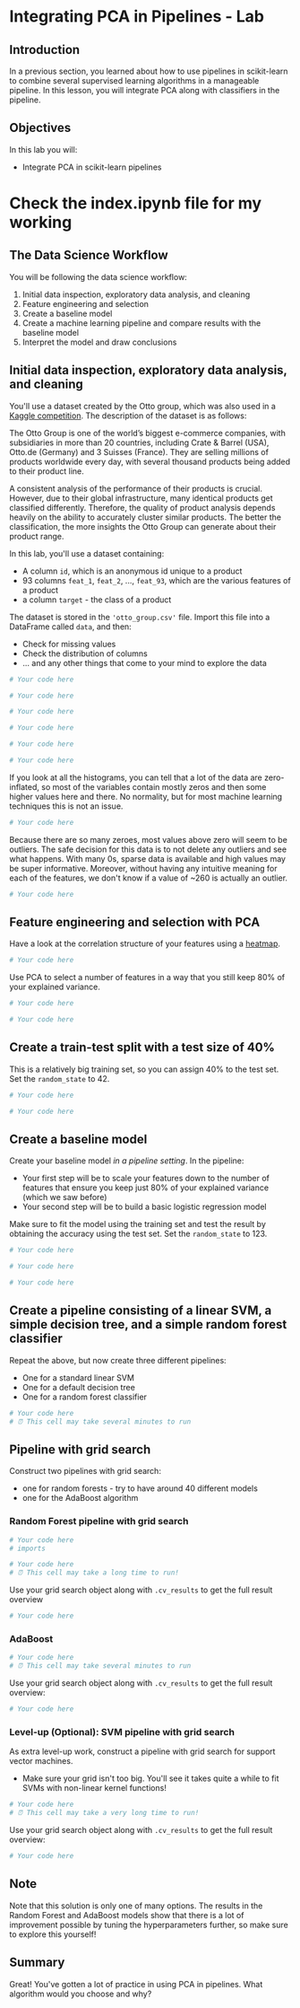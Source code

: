 # Integrating PCA in Pipelines - Lab

## Introduction

In a previous section, you learned about how to use pipelines in scikit-learn to combine several supervised learning algorithms in a manageable pipeline. In this lesson, you will integrate PCA along with classifiers in the pipeline. 

## Objectives

In this lab you will: 

- Integrate PCA in scikit-learn pipelines 

# Check the index.ipynb file for my working

## The Data Science Workflow

You will be following the data science workflow:

1. Initial data inspection, exploratory data analysis, and cleaning
2. Feature engineering and selection
3. Create a baseline model
4. Create a machine learning pipeline and compare results with the baseline model
5. Interpret the model and draw conclusions

##  Initial data inspection, exploratory data analysis, and cleaning

You'll use a dataset created by the Otto group, which was also used in a [Kaggle competition](https://www.kaggle.com/c/otto-group-product-classification-challenge/data). The description of the dataset is as follows:

The Otto Group is one of the world’s biggest e-commerce companies, with subsidiaries in more than 20 countries, including Crate & Barrel (USA), Otto.de (Germany) and 3 Suisses (France). They are selling millions of products worldwide every day, with several thousand products being added to their product line.

A consistent analysis of the performance of their products is crucial. However, due to their global infrastructure, many identical products get classified differently. Therefore, the quality of product analysis depends heavily on the ability to accurately cluster similar products. The better the classification, the more insights the Otto Group can generate about their product range.

In this lab, you'll use a dataset containing:
- A column `id`, which is an anonymous id unique to a product
- 93 columns `feat_1`, `feat_2`, ..., `feat_93`, which are the various features of a product
- a column `target` - the class of a product



The dataset is stored in the `'otto_group.csv'` file. Import this file into a DataFrame called `data`, and then: 

- Check for missing values 
- Check the distribution of columns 
- ... and any other things that come to your mind to explore the data 


```python
# Your code here
```


```python
# Your code here
```


```python
# Your code here
```


```python
# Your code here
```


```python
# Your code here
```


```python
# Your code here
```

If you look at all the histograms, you can tell that a lot of the data are zero-inflated, so most of the variables contain mostly zeros and then some higher values here and there. No normality, but for most machine learning techniques this is not an issue. 


```python
# Your code here
```

Because there are so many zeroes, most values above zero will seem to be outliers. The safe decision for this data is to not delete any outliers and see what happens. With many 0s, sparse data is available and high values may be super informative. Moreover, without having any intuitive meaning for each of the features, we don't know if a value of ~260 is actually an outlier.


```python
# Your code here
```

## Feature engineering and selection with PCA

Have a look at the correlation structure of your features using a [heatmap](https://seaborn.pydata.org/generated/seaborn.heatmap.html).


```python
# Your code here
```

Use PCA to select a number of features in a way that you still keep 80% of your explained variance.


```python
# Your code here
```


```python
# Your code here
```

## Create a train-test split with a test size of 40%

This is a relatively big training set, so you can assign 40% to the test set. Set the `random_state` to 42. 


```python
# Your code here
```


```python
# Your code here
```

## Create a baseline model

Create your baseline model *in a pipeline setting*. In the pipeline: 

- Your first step will be to scale your features down to the number of features that ensure you keep just 80% of your explained variance (which we saw before)
- Your second step will be to build a basic logistic regression model 

Make sure to fit the model using the training set and test the result by obtaining the accuracy using the test set. Set the `random_state` to 123. 


```python
# Your code here
```


```python
# Your code here
```


```python
# Your code here
```

## Create a pipeline consisting of a linear SVM, a simple decision tree, and a simple random forest classifier

Repeat the above, but now create three different pipelines:
- One for a standard linear SVM
- One for a default decision tree
- One for a random forest classifier


```python
# Your code here
# ⏰ This cell may take several minutes to run
```

## Pipeline with grid search

Construct two pipelines with grid search:
- one for random forests - try to have around 40 different models
- one for the AdaBoost algorithm 

### Random Forest pipeline with grid search


```python
# Your code here 
# imports
```


```python
# Your code here
# ⏰ This cell may take a long time to run!

```

Use your grid search object along with `.cv_results` to get the full result overview


```python
# Your code here 
```

### AdaBoost


```python
# Your code here
# ⏰ This cell may take several minutes to run
```

Use your grid search object along with `.cv_results` to get the full result overview: 


```python
# Your code here 
```

### Level-up (Optional): SVM pipeline with grid search 

As extra level-up work, construct a pipeline with grid search for support vector machines. 
* Make sure your grid isn't too big. You'll see it takes quite a while to fit SVMs with non-linear kernel functions!


```python
# Your code here
# ⏰ This cell may take a very long time to run!
```

Use your grid search object along with `.cv_results` to get the full result overview: 


```python
# Your code here 
```

## Note

Note that this solution is only one of many options. The results in the Random Forest and AdaBoost models show that there is a lot of improvement possible by tuning the hyperparameters further, so make sure to explore this yourself!

## Summary 

Great! You've gotten a lot of practice in using PCA in pipelines. What algorithm would you choose and why?
